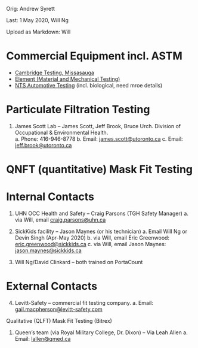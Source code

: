 Orig: Andrew Syrett

Last: 1 May 2020, Will Ng

Upload as Markdown: Will

# Commercial Equipment incl. ASTM
- [Cambridge Testing, Missasauga](http://www.cambridgematerials.com/)
- [Element (Material and Mechanical Testing)](https://www.element.com/locations/the-americas/burlington)
- [NTS Automotive Testing](https://www.nts.com/location/kitchener-ontario/) (incl. biological, need mroe details)

# Particulate Filtration Testing

1.	 James Scott Lab – James Scott, Jeff Brook, Bruce Urch.  Division of Occupational & Environmental Health.  
a.	Phone: 416-946-8778
b.	Email: james.scott@utoronto.ca
c.	Email: jeff.brook@utoronto.ca

# QNFT (quantitative) Mask Fit Testing

# Internal Contacts
1.	UHN OCC Health and Safety – Craig Parsons (TGH Safety Manager)
a.	via Will, email craig.parsons@uhn.ca
2.	SickKids facility – Jason Maynes (or his technician)
a.	Email Will Ng or Devin Singh (Apr-May 2020)
b.	via Will, email Eric Greenwood: eric.greenwood@sickkids.ca
c.	via Will, email Jason Maynes: jason.maynes@sickkids.ca

3.	Will Ng/David Clinkard – both trained on PortaCount

# External Contacts
4.	Levitt-Safety – commercial fit testing company.
a.	Email: gail.macpherson@levitt-safety.com

Qualitative (QLFT) Mask Fit Testing (Bitrex)

1.	Queen’s team (via Royal Military College, Dr. Dixon) – Via Leah Allen
a.	Email: lallen@qmed.ca
